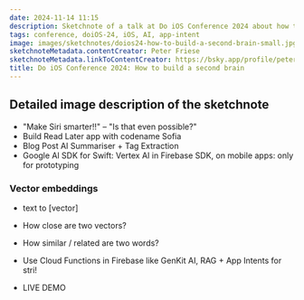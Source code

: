 ```yaml
---
date: 2024-11-14 11:15
description: Sketchnote of a talk at Do iOS Conference 2024 about how to build a second brain using Siri, Google's Gemini, and Firebase.
tags: conference, doiOS-24, iOS, AI, app-intent
image: images/sketchnotes/doios24-how-to-build-a-second-brain-small.jpg
sketchnoteMetadata.contentCreator: Peter Friese
sketchnoteMetadata.linkToContentCreator: https://bsky.app/profile/peterfriese.dev
title: Do iOS Conference 2024: How to build a second brain
---
```


## Detailed image description of the sketchnote

- "Make Siri smarter!!" – "Is that even possible?"
- Build Read Later app with codename Sofia
- Blog Post AI Summariser + Tag Extraction
- Google Al SDK for Swift: Vertex AI in Firebase SDK, on mobile apps: only for prototyping

### Vector embeddings
- text to [vector]
- How close are two vectors?
- How similar / related are two words?
- Use Cloud Functions in Firebase like GenKit AI, RAG + App Intents for stri!

- LIVE DEMO
